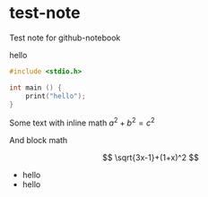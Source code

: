 # test-note
Test note for github-notebook

hello

```c
#include <stdio.h>

int main () {
	print("hello");
}
```

Some text with inline math $a^2 + b^2 = c^2$
 
And block math

$$
\sqrt{3x-1}+(1+x)^2
$$

- hello
- hello